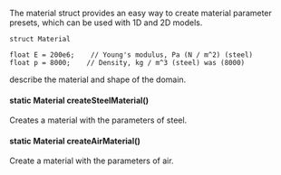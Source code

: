
The material struct provides an easy way to create material parameter
presets, which can be used with 1D and 2D models.
```
struct Material
```
```
float E = 200e6;    // Young's modulus, Pa (N / m^2) (steel)
float p = 8000;    // Density, kg / m^3 (steel) was (8000)
```
describe the material and shape of the domain.

#### static Material createSteelMaterial()


Creates a material with the parameters of steel.

#### static Material createAirMaterial()


Create a material with the parameters of air.
